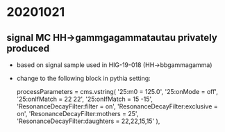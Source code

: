 # 20201021

## signal MC HH->gammgagammatautau privately produced
- based on signal sample used in HIG-19-018 (HH->bbgammagamma)
- change to the following block in pythia setting:

     processParameters = cms.vstring(
             '25:m0 = 125.0',
             '25:onMode = off',
             '25:onIfMatch = 22 22',
             '25:onIfMatch = 15 -15',
             'ResonanceDecayFilter:filter = on',
             'ResonanceDecayFilter:exclusive = on',
             'ResonanceDecayFilter:mothers = 25',
             'ResonanceDecayFilter:daughters = 22,22,15,15'
         ),
